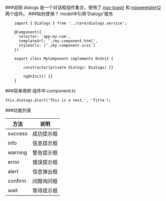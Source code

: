 ###说明
dialogs 是一个对话框组件集合，使用了 [ngx-toastr](https://github.com/scttcper/ngx-toastr) 和 [ngsweetalert2](https://github.com/toverux/ngsweetalert2) 两个组件。
###如何使用？
model中引用'Dialogs'服务

        import { Dialogs } from '../core/dialogs.service';

        @Component({
          selector: 'app-my-com',
          templateUrl: './my.component.html',
          styleUrls: ['./my.component.scss']
        })

        export class MyComponent implements OnInit {

            constructor(private dialogs: Dialogs) {}

            ngOnInit() {}
        }

###简单用例
组件中.component.ts

    this.dialogs.alert('This is a test.', 'Title');

###功能列表

方法|说明
-|-
success | 成功提示框
info | 信息提示框
warning | 警告提示框
error | 错误提示框
alert | 信息弹出框
confirm | 问题询问框
wait | 等待提示框